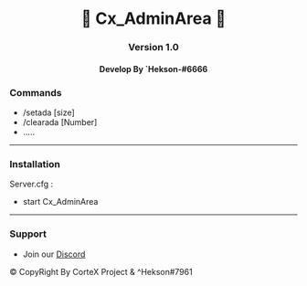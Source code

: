 <p align="center">
  <h1 align="center">
            💛 Cx_AdminArea 💛
  </h1>
  <h3 align="center">
     Version 1.0
  </h3>
  <h4 align="center">
      Develop By `Hekson-#6666 
  </h4>
</p>

### Commands
* /setada [size] 
* /clearada [Number]
* .....

-----------------------------------------------------------  


 ### Installation

 Server.cfg :
 * start Cx_AdminArea
 
-----------------------------------------------------------  

### Support
* Join our [Discord](https://discord.gg/CaragjWEH2)

:copyright: CopyRight By CorteX Project & ^Hekson#7961

